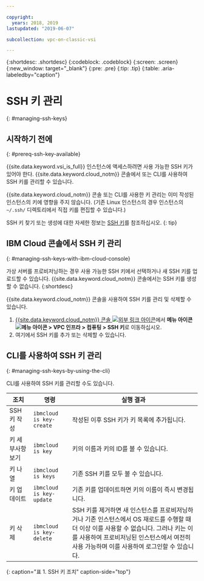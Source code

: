 ```yaml
---

copyright:
  years: 2018, 2019
lastupdated: "2019-06-07"

subcollection: vpc-on-classic-vsi

---
```


{:shortdesc: .shortdesc}
{:codeblock: .codeblock}
{:screen: .screen}
{:new_window: target="_blank"}
{:pre: .pre}
{:tip: .tip}
{:table: .aria-labeledby="caption"}

# SSH 키 관리
{: #managing-ssh-keys}

## 시작하기 전에
{: #prereq-ssh-key-available}

{{site.data.keyword.vsi_is_full}} 인스턴스에 액세스하려면 사용 가능한 SSH 키가 있어야 한다. {{site.data.keyword.cloud_notm}} 콘솔에서 또는 CLI를 사용하여 SSH 키를 관리할 수 있습니다. 

{{site.data.keyword.cloud_notm}} 콘솔 또는 CLI를 사용한 키 관리는 이미 작성된 인스턴스의 키에 영향을 주지 않습니다. (기존 Linux 인스턴스의 경우 인스턴스의 `~/.ssh/` 디렉토리에서 직접 키를 편집할 수 있습니다.)

SSH 키 찾기 또는 생성에 대한 자세한 정보는 [SSH 키](/docs/vpc-on-classic-vsi?topic=vpc-on-classic-vsi-ssh-keys#ssh-keys)를 참조하십시오.
{: tip}

## IBM Cloud 콘솔에서 SSH 키 관리
{: #managing-ssh-keys-with-ibm-cloud-console}

가상 서버를 프로비저닝하는 경우 사용 가능한 SSH 키에서 선택하거나 새 SSH 키를 업로드할 수 있습니다. {{site.data.keyword.cloud_notm}} 콘솔에서는 SSH 키를 생성할 수 없습니다.
{:shortdesc}

{{site.data.keyword.cloud_notm}} 콘솔을 사용하여 SSH 키를 관리 및 삭제할 수 있습니다.
1. [{{site.data.keyword.cloud_notm}} 콘솔 ![외부 링크 아이콘](../icons/launch-glyph.svg "외부 링크 아이콘")](https://console.cloud.ibm.com/vpc)에서 **메뉴 아이콘 ![메뉴 아이콘](../icons/icon_hamburger.svg) > VPC 인프라 > 컴퓨팅 > SSH 키**로 이동하십시오.
2. 여기에서 SSH 키를 추가 또는 삭제할 수 있습니다.

## CLI를 사용하여 SSH 키 관리
{: #managing-ssh-keys-by-using-the-cli}

CLI를 사용하여 SSH 키를 관리할 수도 있습니다.

| 조치           | 명령                     | 실행 결과 |
| ---------------- | --------------------------- | ----------------- |
| SSH 키 작성   | `ibmcloud is key-create`    | 작성된 이후 SSH 키가 키 목록에 추가됩니다. |
| 키 세부사항 보기 | `ibmcloud is key`           | 키의 이름과 키의 ID를 볼 수 있습니다. |
| 키 나열        | `ibmcloud is keys`          | 기존 SSH 키를 모두 볼 수 있습니다. |
| 키 업데이트       | `ibmcloud is key-update`    | 기존 키를 업데이트하면 키의 이름이 즉시 변경됩니다. |
| 키 삭제       | `ibmcloud is key-delete`    | SSH 키를 제거하면 새 인스턴스를 프로비저닝하거나 기존 인스턴스에서 OS 재로드를 수행할 때 더 이상 이를 사용할 수 없습니다. 그러나 키는 이를 사용하여 프로비저닝된 인스턴스에서 여전히 사용 가능하며 이를 사용하여 로그인할 수 있습니다. |
{: caption="표 1. SSH 키 조치" caption-side="top"}
